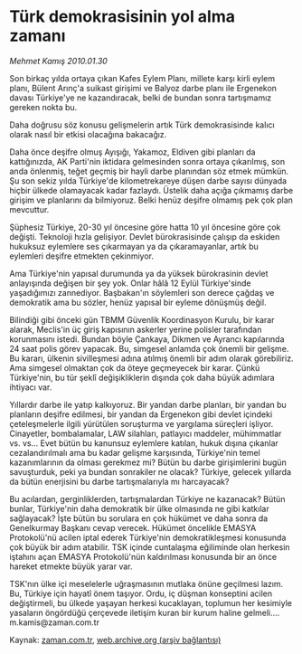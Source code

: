 # Türk demokrasisinin yol alma zamanı

*Mehmet Kamış 2010.01.30*

<tr><td class="metin" colspan="2" style="padding-top: 20px; padding-left: 5px; ">Son birkaç yılda ortaya çıkan Kafes Eylem Planı, millete karşı kirli eylem planı, Bülent Arınç'a suikast girişimi ve Balyoz darbe planı ile Ergenekon davası Türkiye'ye ne kazandıracak, belki de bundan sonra tartışmamız gereken nokta bu.</td></tr><tr><td class="metin" colspan="2" style="padding-top: 20px; padding-left: 5px; "><p>Daha doğrusu söz konusu gelişmelerin artık Türk demokrasisinde kalıcı olarak nasıl bir etkisi olacağına bakacağız.
<p>Daha önce deşifre olmuş Ayışığı, Yakamoz, Eldiven gibi planları da kattığınızda, AK Parti'nin iktidara gelmesinden sonra ortaya çıkarılmış, son anda önlenmiş, teğet geçmiş bir hayli darbe planından söz etmek mümkün. Şu son sekiz yılda Türkiye'de kilometrekareye düşen darbe sayısı dünyada hiçbir ülkede olamayacak kadar fazlaydı. Üstelik daha açığa çıkmamış darbe girişim ve planlarını da bilmiyoruz. Belki henüz deşifre olmamış pek çok plan mevcuttur.
<p>Şüphesiz Türkiye, 20-30 yıl öncesine göre hatta 10 yıl öncesine göre çok değişti. Teknoloji hızla gelişiyor. Devlet bürokrasisinde çalışıp da eskiden hukuksuz eylemlere ses çıkarmayan ya da çıkaramayanlar, artık bu eylemleri deşifre etmekten çekinmiyor.
<p>Ama Türkiye'nin yapısal durumunda ya da yüksek bürokrasinin devlet anlayışında değişen bir şey yok. Onlar hâlâ 12 Eylül Türkiye'sinde yaşadığımızı zannediyor. Başbakan'ın söylemleri son derece çağdaş ve demokratik ama bu sözler, henüz yapısal bir eyleme dönüşmüş değil.
<p>Bilindiği gibi önceki gün TBMM Güvenlik Koordinasyon Kurulu, bir karar alarak, Meclis'in üç giriş kapısının askerler yerine polisler tarafından korunmasını istedi. Bundan böyle Çankaya, Dikmen ve Ayrancı kapılarında 24 saat polis görev yapacak. Bu, simgesel anlamda çok önemli bir gelişme. Bu kararı, ülkenin sivilleşmesi adına atılmış önemli bir adım olarak görebiliriz. Ama simgesel olmaktan çok da öteye geçmeyecek bir karar. Çünkü Türkiye'nin, bu tür şeklî değişikliklerin dışında çok daha büyük adımlara ihtiyacı var.
<p>Yıllardır darbe ile yatıp kalkıyoruz. Bir yandan darbe planları, bir yandan bu planların deşifre edilmesi, bir yandan da Ergenekon gibi devlet içindeki çeteleşmelerle ilgili yürütülen soruşturma ve yargılama süreçleri işliyor. Cinayetler, bombalamalar, LAW silahları, patlayıcı maddeler, mühimmatlar vs. vs... Evet bütün bu kanunsuz eylemlere katılan, hukuk dışına çıkanlar cezalandırılmalı ama bu kadar gelişme karşısında, Türkiye'nin temel kazanımlarının da olması gerekmez mi? Bütün bu darbe girişimlerini bugün savuşturduk, peki ya bundan sonrakiler ne olacak? Türkiye, gelecek yıllarda da bütün enerjisini bu darbe tartışmalarıyla mı harcayacak?
<p>Bu acılardan, gerginliklerden, tartışmalardan Türkiye ne kazanacak? Bütün bunlar, Türkiye'nin daha demokratik bir ülke olmasında ne gibi katkılar sağlayacak? İşte bütün bu sorulara en çok hükümet ve daha sonra da Genelkurmay Başkanı cevap verecek. Hükümet öncelikle EMASYA Protokolü'nü acilen iptal ederek Türkiye'nin demokratikleşmesi konusunda çok büyük bir adım atabilir. TSK içinde cuntalaşma eğiliminde olan herkesin iştahını açan EMASYA Protokolü'nün kaldırılması konusunda bir an önce hareket etmekte büyük yarar var.
<p>TSK'nın ülke içi meselelerle uğraşmasının mutlaka önüne geçilmesi lazım. Bu, Türkiye için hayatî önem taşıyor. Ordu, iç düşman konseptini acilen değiştirmeli, bu ülkede yaşayan herkesi kucaklayan, toplumun her kesimiyle yasaların öngördüğü çerçevede iletişim kuran bir kurum haline gelmeli.... m.kamis@zaman.com.tr<br/></p></p></p></p></p></p></p></p></td></tr>

Kaynak: [zaman.com.tr](http://zaman.com.tr/yazar.do?yazino=946149), [web.archive.org (arşiv bağlantısı)](http://web.archive.org/web/20100202055027/http://www.zaman.com.tr:80/yazar.do?yazino=946149)
